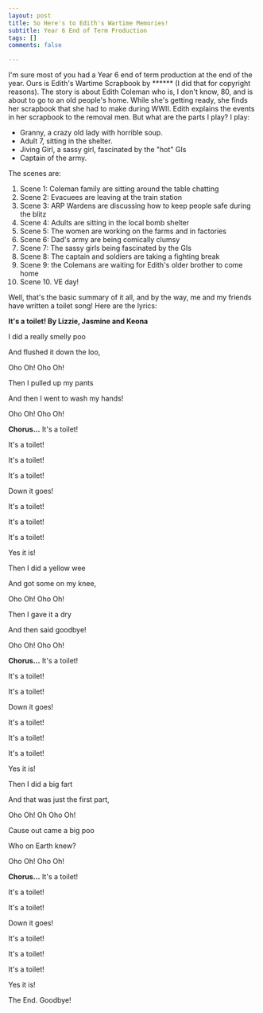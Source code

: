```yaml
---
layout: post
title: So Here's to Edith's Wartime Memories!
subtitle: Year 6 End of Term Production
tags: []
comments: false

---
```

I'm sure most of you had a Year 6 end of term production at the end of the year. Ours  is Edith's Wartime Scrapbook by ****** (I did that for copyright reasons). The story is about Edith Coleman who is, I don't know, 80, and is about to go to an old people's home. While she's getting ready, she finds her scrapbook that she had to make during WWII. Edith explains the events in her scrapbook to the removal men. But what are the parts I play? I play:

* Granny, a crazy old lady with horrible soup.
* Adult 7, sitting in the shelter.
* Jiving Girl, a sassy girl, fascinated by the "hot" GIs
* Captain of the army.

The scenes are:

 1. Scene 1: Coleman family are sitting around the table chatting
 2. Scene 2: Evacuees are leaving at the train station
 3. Scene 3: ARP Wardens are discussing how to keep people safe during the blitz
 4. Scene 4: Adults are sitting in the local bomb shelter
 5. Scene 5: The women are working on the farms and in factories
 6. Scene 6: Dad's army are being comically clumsy
 7. Scene 7: The sassy girls being fascinated by the GIs
 8. Scene 8: The captain and soldiers are taking a fighting break
 9. Scene 9: the Colemans are waiting for Edith's older brother to come home
10. Scene 10. VE day!

Well, that's the basic summary of it all, and by the way, me and my friends have written a toilet song! Here are the lyrics:

**It's a toilet! By Lizzie, Jasmine and Keona**

I did a really smelly poo

And flushed it down the loo,

Oho Oh! Oho Oh!

Then I pulled up my pants

And then I went to wash my hands!

Oho Oh! Oho Oh!

**Chorus...**   It's a toilet!

It's a toilet!

It's a toilet!

It's a toilet!

Down it goes!

It's a toilet!

It's a toilet!

It's a toilet!

Yes it is!

Then I did a yellow wee

And got some on my knee,

Oho Oh! Oho Oh!

Then I gave it a dry

And then said goodbye!

Oho Oh! Oho Oh!

**Chorus...**   It's a toilet!

It's a toilet!

It's a toilet!

Down it goes!

It's a toilet!

It's a toilet!

It's a toilet!

Yes it is!

Then I did a big fart

And that was just the first part,

Oho Oh! Oh Oho Oh!

Cause out came a big poo

Who on Earth knew?

Oho Oh! Oho Oh!

**Chorus...**   It's a toilet!

It's a toilet!

It's a toilet!

Down it goes!

It's a toilet!

It's a toilet!

It's a toilet!

Yes it is!

The End. Goodbye!